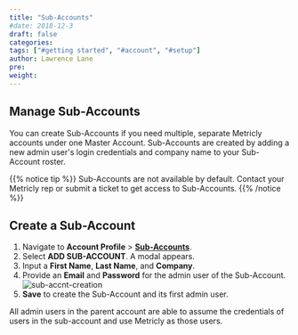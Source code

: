 ```yaml
---
title: "Sub-Accounts"
#date: 2018-12-3
draft: false
categories:
tags: ["#getting started", "#account", "#setup"]
author: Lawrence Lane
pre:
weight:
---
```


## Manage Sub-Accounts

You can create Sub-Accounts if you need multiple, separate Metricly accounts under one Master Account. Sub-Accounts are created by adding a new admin user's login credentials and company name to your Sub-Account roster.

{{% notice tip %}}
Sub-Accounts are not available by default. Contact your Metricly rep or submit a ticket to get access to Sub-Accounts.
{{% /notice %}}

## Create a Sub-Account

1. Navigate to **Account Profile** > [**Sub-Accounts**](https://app.metricly.com/#/profile/subtenant-management).
2. Select **ADD SUB-ACCOUNT**. A modal appears.
3. Input a **First Name**, **Last Name**, and **Company**.
4. Provide an **Email** and **Password** for the admin user of the Sub-Account.
![sub-accnt-creation](/images/sub-accounts/sub-accnt-creation.png)
5. **Save** to create the Sub-Account and its first admin user.

All admin users in the parent account are able to assume the credentials of users in the sub-account and use Metricly as those users.
